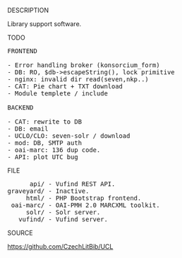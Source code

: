 
DESCRIPTION

Library support software.

TODO
<pre>
FRONTEND

- Error handling broker (konsorcium_form)
- DB: RO, $db->escapeString(), lock primitive
- nginx: invalid dir read(seven,nkp..)
- CAT: Pie chart + TXT download
- Module templete / include

BACKEND

- CAT: rewrite to DB
- DB: email
- UCLO/CLO: seven-solr / download
- mod: DB, SMTP auth
- oai-marc: 136 dup code.
- API: plot UTC bug
</pre>
FILE
<pre>
      api/ - Vufind REST API.
graveyard/ - Inactive.
     html/ - PHP Bootstrap frontend.
 oai-marc/ - OAI-PMH 2.0 MARCXML toolkit.
     solr/ - Solr server.
   vufind/ - Vufind server.
</pre>

SOURCE

https://github.com/CzechLitBib/UCL

